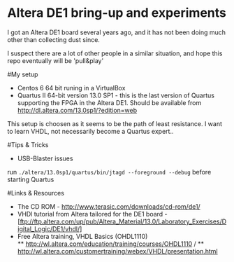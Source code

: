 # Altera DE1 bring-up and experiments
I got an Altera  DE1 board several years ago, and it has not been doing much other than collecting dust since.

I suspect there are a lot of other people in a similar situation, and hope this repo eventually will be 'pull&play'

#My setup
* Centos 6 64 bit runing in a VirtualBox
* Quartus II 64-bit version 13.0 SP1 - this is the last version of Quartus supporting the FPGA in the Altera DE1.  Should be available from http://dl.altera.com/13.0sp1/?edition=web

This setup is choosen as it seems to be the path of least resistance.  I want to learn VHDL, not necessarily become a Quartus expert..

#Tips & Tricks
* USB-Blaster issues

 run ```./altera/13.0sp1/quartus/bin/jtagd --foreground --debug``` before starting Quartus


#Links & Resources
*  The CD ROM - http://www.terasic.com/downloads/cd-rom/de1/
*  VHDl tutorial from Altera tailored for the DE1 board - [ftp://ftp.altera.com/up/pub/Altera_Material/13.0/Laboratory_Exercises/Digital_Logic/DE1/vhdl/]
*  Free Altera training, VHDL Basics (OHDL1110)  
**  http://wl.altera.com/education/training/courses/OHDL1110 / 
**   http://wl.altera.com/customertraining/webex/VHDL/presentation.html
